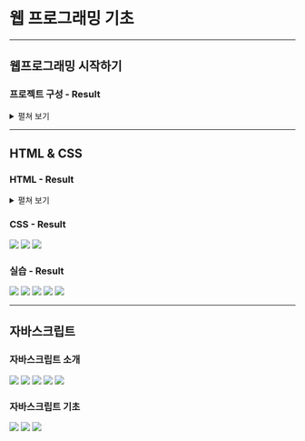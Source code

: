 # 웹 프로그래밍 기초

---

## 웹프로그래밍 시작하기
### 프로젝트 구성 - Result
<details>
    <summary>펼쳐 보기</summary>
    <img src="https://github.com/ankiwoong/Postech_Web_Programming_Basics/blob/main/screenshot/screenshot-1.png?raw=true">  
</details>

---

## HTML & CSS

### HTML - Result
<details>
    <summary>펼쳐 보기</summary>

    <img src="https://github.com/ankiwoong/Postech_Web_Programming_Basics/blob/main/screenshot/screenshot-2.png?raw=true">

    <img src="https://github.com/ankiwoong/Postech_Web_Programming_Basics/blob/main/screenshot/screenshot-3.png?raw=true">

    <img src="https://github.com/ankiwoong/Postech_Web_Programming_Basics/blob/main/screenshot/screenshot-3-1.png?raw=true">

    <img src="https://github.com/ankiwoong/Postech_Web_Programming_Basics/blob/main/screenshot/screenshot-3-2.png?raw=true">
</details>

### CSS - Result
<img src="https://github.com/ankiwoong/Postech_Web_Programming_Basics/blob/main/screenshot/screenshot-4.png?raw=true">

<img src="https://github.com/ankiwoong/Postech_Web_Programming_Basics/blob/main/screenshot/screenshot-5.png?raw=true">

<img src="https://github.com/ankiwoong/Postech_Web_Programming_Basics/blob/main/screenshot/screenshot-6.png?raw=true">

### 실습 - Result
<img src="https://github.com/ankiwoong/Postech_Web_Programming_Basics/blob/main/screenshot/screenshot-8-1.png?raw=true">

<img src="https://github.com/ankiwoong/Postech_Web_Programming_Basics/blob/main/screenshot/screenshot-8-2.png?raw=true">

<img src="https://github.com/ankiwoong/Postech_Web_Programming_Basics/blob/main/screenshot/screenshot-8-3.png?raw=true">

<img src="https://github.com/ankiwoong/Postech_Web_Programming_Basics/blob/main/screenshot/screenshot-8-4.png?raw=true">

<img src="https://github.com/ankiwoong/Postech_Web_Programming_Basics/blob/main/screenshot/screenshot-8-5.png?raw=true">

---

## 자바스크립트

### 자바스크립트 소개
<img src="https://github.com/ankiwoong/Postech_Web_Programming_Basics/blob/main/screenshot/screenshot-9-1.png?raw=true">

<img src="https://github.com/ankiwoong/Postech_Web_Programming_Basics/blob/main/screenshot/screenshot-9-2.png?raw=true">

<img src="https://github.com/ankiwoong/Postech_Web_Programming_Basics/blob/main/screenshot/screenshot-9-3.png?raw=true">

<img src="https://github.com/ankiwoong/Postech_Web_Programming_Basics/blob/main/screenshot/screenshot-10-1.png?raw=true">

<img src="https://github.com/ankiwoong/Postech_Web_Programming_Basics/blob/main/screenshot/screenshot-10-2.png?raw=true">

### 자바스크립트 기초
<img src="https://github.com/ankiwoong/Postech_Web_Programming_Basics/blob/main/screenshot/screenshot-12-2.png?raw=true">

<img src="https://github.com/ankiwoong/Postech_Web_Programming_Basics/blob/main/screenshot/screenshot-12-3.png?raw=true">

<img src="https://github.com/ankiwoong/Postech_Web_Programming_Basics/blob/main/screenshot/screenshot-12-1.png?raw=true">